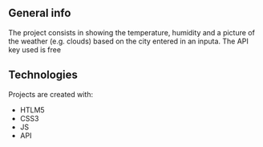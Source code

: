 ## General info

The project consists in showing the temperature, humidity and 
a picture of the weather (e.g. clouds) based on the city entered in an inputa.
The API key used is free

	
## Technologies
Projects are created with:
* HTLM5
* CSS3
* JS
* API